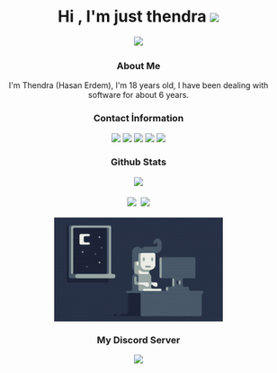 <h1 align="center">Hi , I'm just thendra <img src="https://media.giphy.com/media/hvRJCLFzcasrR4ia7z/giphy.gif" width="35"></h1>
<p align="center">
  <a href="https://github.com/DenverCoder1/readme-typing-svg"><img src="https://readme-typing-svg.herokuapp.com?font=Time+New+Roman&color=%2300AF17&size=25&center=true&vCenter=true&width=600&height=100&lines=Full-stack+Developer;@haasanerdem"></a>
</p>

<div align="center">
<h3>About Me</h3>
I'm Thendra (Hasan Erdem), I'm 18 years old, I have been dealing with software for about 6 years.
<h3>Contact İnformation</h3>
<a href="https://discord.com/users/267373400022843393" target"_blank"><img src="https://img.shields.io/badge/Thendra%20-111111.svg?&style=for-the-badge&logo=discord&logoColor=white"></a>
<a href="https://instagram.com/haasanerdem" target"_blank"><img src="https://img.shields.io/badge/Instagram%20-111111.svg?&style=for-the-badge&logo=instagram&logoColor=white"></a>
<a href="https://open.spotify.com/user/314c4qgsafgrqtpd6tnfandxnkzq" target"_blank"><img src="https://img.shields.io/badge/Spotify%20-111111.svg?&style=for-the-badge&logo=spotify&logoColor=white"></a>
<a href="https://www.youtube.com/channel/UCouorHGsUWdkk0lf39aKSFQ" target"_blank"><img src="https://img.shields.io/badge/youtube%20-111111.svg?&style=for-the-badge&logo=youtube&logoColor=white"></a>
<a href="https://steamcommunity.com/hasanerdem" target"_blank"><img src="https://img.shields.io/badge/Steam%20-111111.svg?&style=for-the-badge&logo=steam&logoColor=white"></a>
</div>

<div align="center">
<h3>Github Stats</h3>
  <div><img src="https://komarev.com/ghpvc/?username=justthendrathendra&&label=PROFILE+VIEWS&color=111111"/></div><br>
  <img src="https://github-readme-stats.vercel.app/api?username=justthendra&count_private=true&hide_border=false&show_icons=true&include_all_commits=true&bg_color=111111&title_color=FFFFFF&text_color=9f9f9f&icon_color=FFFFFF" width="%100" height="150px">&nbsp;
<img src="https://github-readme-stats.vercel.app/api/top-langs/?username=justthendra&layout=compact&theme=nord&hide_border=false&bg_color=111111&border_radius=6&title_color=FFFFFF" width="%100" height="150px">
</a><br><br>
<div align="center">
<img alt="Night Coding" src="https://raw.githubusercontent.com/AVS1508/AVS1508/master/assets/Night-Coding.gif" align="center"/>
</div>

<div align="center">
<h3>My Discord Server</h3>
   <a href="https://discord.gg/JWx8qJ7B8W"><img src="https://invidget.switchblade.xyz/JWx8qJ7B8W"></a>
</div>
